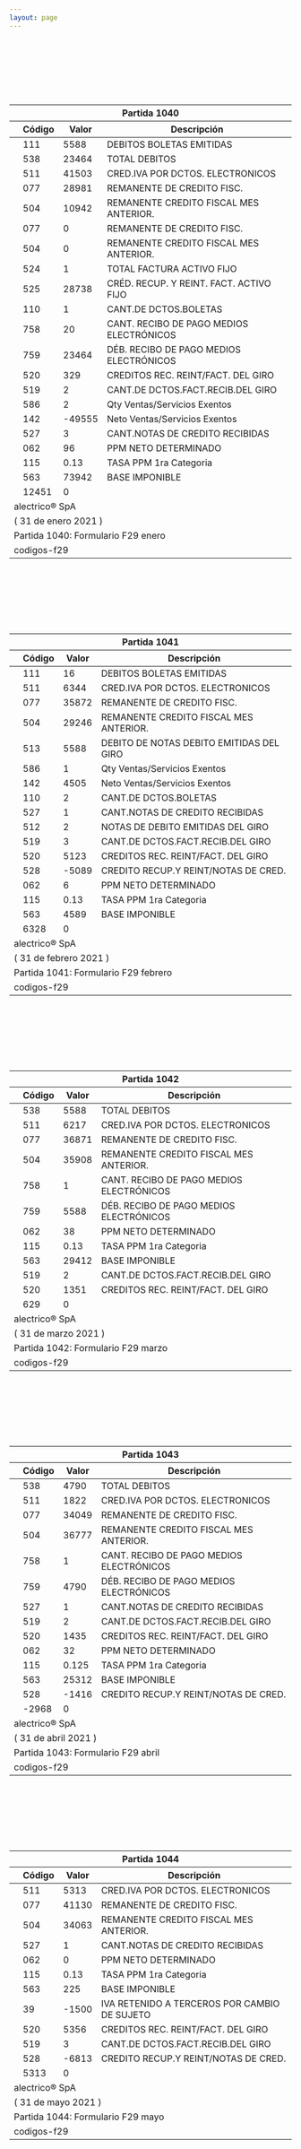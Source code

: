 ```yaml
--- 
layout: page
--- 
```



<br> <br> <br> <br> <br> <br> 
<table  class='table-bordered' >
<thead><th colspan='6'>Partida 1040</th></thead>
 <thead> <th> </th> <th> Código </th> <th>  Valor </th> <th> Descripción </th> </thead>
<tbody>
 <tr> <td> </td> <td> 111 </td> <td>  5588 </td> <td> DEBITOS BOLETAS EMITIDAS  </td> </tr>
 <tr> <td> </td> <td> 538 </td> <td>  23464 </td> <td> TOTAL DEBITOS  </td> </tr>
 <tr> <td> </td> <td> 511 </td> <td>  41503 </td> <td> CRED.IVA POR DCTOS. ELECTRONICOS  </td> </tr>
 <tr> <td> </td> <td> 077 </td> <td>  28981 </td> <td> REMANENTE DE CREDITO FISC.  </td> </tr>
 <tr> <td> </td> <td> 504 </td> <td>  10942 </td> <td> REMANENTE CREDITO FISCAL MES ANTERIOR.  </td> </tr>
 <tr> <td> </td> <td> 077 </td> <td>  0 </td> <td> REMANENTE DE CREDITO FISC.  </td> </tr>
 <tr> <td> </td> <td> 504 </td> <td>  0 </td> <td> REMANENTE CREDITO FISCAL MES ANTERIOR.  </td> </tr>
 <tr> <td> </td> <td> 524 </td> <td>  1 </td> <td> TOTAL FACTURA ACTIVO FIJO </td> </tr>
 <tr> <td> </td> <td> 525 </td> <td>  28738 </td> <td> CRÉD. RECUP. Y REINT. FACT. ACTIVO FIJO </td> </tr>
 <tr> <td> </td> <td> 110 </td> <td>  1 </td> <td> CANT.DE DCTOS.BOLETAS </td> </tr>
 <tr> <td> </td> <td> 758 </td> <td>  20 </td> <td> CANT. RECIBO DE PAGO MEDIOS ELECTRÓNICOS </td> </tr>
 <tr> <td> </td> <td> 759 </td> <td>  23464 </td> <td> DÉB. RECIBO DE PAGO MEDIOS ELECTRÓNICOS </td> </tr>
 <tr> <td> </td> <td> 520 </td> <td>  329 </td> <td> CREDITOS REC. REINT/FACT. DEL GIRO  </td> </tr>
 <tr> <td> </td> <td> 519 </td> <td>  2 </td> <td> CANT.DE DCTOS.FACT.RECIB.DEL GIRO </td> </tr>
 <tr> <td> </td> <td> 586 </td> <td>  2 </td> <td> Qty Ventas/Servicios Exentos </td> </tr>
 <tr> <td> </td> <td> 142 </td> <td>  -49555 </td> <td> Neto Ventas/Servicios Exentos </td> </tr>
 <tr> <td> </td> <td> 527 </td> <td>  3 </td> <td> CANT.NOTAS DE CREDITO RECIBIDAS </td> </tr>
 <tr> <td> </td> <td> 062 </td> <td>  96 </td> <td> PPM NETO DETERMINADO </td> </tr>
 <tr> <td> </td> <td> 115 </td> <td>  0.13 </td> <td> TASA PPM 1ra Categoria </td> </tr>
 <tr> <td> </td> <td> 563 </td> <td>  73942 </td> <td> BASE IMPONIBLE </td> </tr>
<tr> <td> </td> <td> 12451 </td> <td> 0</td> </tr>
<tr><td colspan='4'> alectrico® SpA</td> </tr> 
<tr><td colspan='4'> ( 31 de enero	2021	 ) </td> </tr>
<tr><td colspan='8'> Partida 1040: Formulario F29 enero </td></tr>
<tr><td colspan = '8'> codigos-f29</td> </tr>
</tbody>
</table>


<br> <br> <br> <br> <br> <br> 
<table  class='table-bordered' >
<thead><th colspan='6'>Partida 1041</th></thead>
 <thead> <th> </th> <th> Código </th> <th>  Valor </th> <th> Descripción </th> </thead>
<tbody>
 <tr> <td> </td> <td> 111 </td> <td>  16 </td> <td> DEBITOS BOLETAS EMITIDAS  </td> </tr>
 <tr> <td> </td> <td> 511 </td> <td>  6344 </td> <td> CRED.IVA POR DCTOS. ELECTRONICOS  </td> </tr>
 <tr> <td> </td> <td> 077 </td> <td>  35872 </td> <td> REMANENTE DE CREDITO FISC.  </td> </tr>
 <tr> <td> </td> <td> 504 </td> <td>  29246 </td> <td> REMANENTE CREDITO FISCAL MES ANTERIOR.  </td> </tr>
 <tr> <td> </td> <td> 513 </td> <td>  5588 </td> <td> DEBITO DE NOTAS DEBITO EMITIDAS DEL GIRO </td> </tr>
 <tr> <td> </td> <td> 586 </td> <td>  1 </td> <td> Qty Ventas/Servicios Exentos </td> </tr>
 <tr> <td> </td> <td> 142 </td> <td>  4505 </td> <td> Neto Ventas/Servicios Exentos </td> </tr>
 <tr> <td> </td> <td> 110 </td> <td>  2 </td> <td> CANT.DE DCTOS.BOLETAS </td> </tr>
 <tr> <td> </td> <td> 527 </td> <td>  1 </td> <td> CANT.NOTAS DE CREDITO RECIBIDAS </td> </tr>
 <tr> <td> </td> <td> 512 </td> <td>  2 </td> <td> NOTAS DE DEBITO EMITIDAS DEL GIRO </td> </tr>
 <tr> <td> </td> <td> 519 </td> <td>  3 </td> <td> CANT.DE DCTOS.FACT.RECIB.DEL GIRO </td> </tr>
 <tr> <td> </td> <td> 520 </td> <td>  5123 </td> <td> CREDITOS REC. REINT/FACT. DEL GIRO  </td> </tr>
 <tr> <td> </td> <td> 528 </td> <td>  -5089 </td> <td> CREDITO RECUP.Y REINT/NOTAS DE CRED. </td> </tr>
 <tr> <td> </td> <td> 062 </td> <td>  6 </td> <td> PPM NETO DETERMINADO </td> </tr>
 <tr> <td> </td> <td> 115 </td> <td>  0.13 </td> <td> TASA PPM 1ra Categoria </td> </tr>
 <tr> <td> </td> <td> 563 </td> <td>  4589 </td> <td> BASE IMPONIBLE </td> </tr>
<tr> <td> </td> <td> 6328 </td> <td> 0</td> </tr>
<tr><td colspan='4'> alectrico® SpA</td> </tr> 
<tr><td colspan='4'> ( 31 de febrero	2021	 ) </td> </tr>
<tr><td colspan='8'> Partida 1041: Formulario F29 febrero </td></tr>
<tr><td colspan = '8'> codigos-f29</td> </tr>
</tbody>
</table>


<br> <br> <br> <br> <br> <br> 
<table  class='table-bordered' >
<thead><th colspan='6'>Partida 1042</th></thead>
 <thead> <th> </th> <th> Código </th> <th>  Valor </th> <th> Descripción </th> </thead>
<tbody>
 <tr> <td> </td> <td> 538 </td> <td>  5588 </td> <td> TOTAL DEBITOS  </td> </tr>
 <tr> <td> </td> <td> 511 </td> <td>  6217 </td> <td> CRED.IVA POR DCTOS. ELECTRONICOS  </td> </tr>
 <tr> <td> </td> <td> 077 </td> <td>  36871 </td> <td> REMANENTE DE CREDITO FISC.  </td> </tr>
 <tr> <td> </td> <td> 504 </td> <td>  35908 </td> <td> REMANENTE CREDITO FISCAL MES ANTERIOR.  </td> </tr>
 <tr> <td> </td> <td> 758 </td> <td>  1 </td> <td> CANT. RECIBO DE PAGO MEDIOS ELECTRÓNICOS </td> </tr>
 <tr> <td> </td> <td> 759 </td> <td>  5588 </td> <td> DÉB. RECIBO DE PAGO MEDIOS ELECTRÓNICOS </td> </tr>
 <tr> <td> </td> <td> 062 </td> <td>  38 </td> <td> PPM NETO DETERMINADO </td> </tr>
 <tr> <td> </td> <td> 115 </td> <td>  0.13 </td> <td> TASA PPM 1ra Categoria </td> </tr>
 <tr> <td> </td> <td> 563 </td> <td>  29412 </td> <td> BASE IMPONIBLE </td> </tr>
 <tr> <td> </td> <td> 519 </td> <td>  2 </td> <td> CANT.DE DCTOS.FACT.RECIB.DEL GIRO </td> </tr>
 <tr> <td> </td> <td> 520 </td> <td>  1351 </td> <td> CREDITOS REC. REINT/FACT. DEL GIRO  </td> </tr>
<tr> <td> </td> <td> 629 </td> <td> 0</td> </tr>
<tr><td colspan='4'> alectrico® SpA</td> </tr> 
<tr><td colspan='4'> ( 31 de marzo	2021	 ) </td> </tr>
<tr><td colspan='8'> Partida 1042: Formulario F29 marzo </td></tr>
<tr><td colspan = '8'> codigos-f29</td> </tr>
</tbody>
</table>


<br> <br> <br> <br> <br> <br> 
<table  class='table-bordered' >
<thead><th colspan='6'>Partida 1043</th></thead>
 <thead> <th> </th> <th> Código </th> <th>  Valor </th> <th> Descripción </th> </thead>
<tbody>
 <tr> <td> </td> <td> 538 </td> <td>  4790 </td> <td> TOTAL DEBITOS  </td> </tr>
 <tr> <td> </td> <td> 511 </td> <td>  1822 </td> <td> CRED.IVA POR DCTOS. ELECTRONICOS  </td> </tr>
 <tr> <td> </td> <td> 077 </td> <td>  34049 </td> <td> REMANENTE DE CREDITO FISC.  </td> </tr>
 <tr> <td> </td> <td> 504 </td> <td>  36777 </td> <td> REMANENTE CREDITO FISCAL MES ANTERIOR.  </td> </tr>
 <tr> <td> </td> <td> 758 </td> <td>  1 </td> <td> CANT. RECIBO DE PAGO MEDIOS ELECTRÓNICOS </td> </tr>
 <tr> <td> </td> <td> 759 </td> <td>  4790 </td> <td> DÉB. RECIBO DE PAGO MEDIOS ELECTRÓNICOS </td> </tr>
 <tr> <td> </td> <td> 527 </td> <td>  1 </td> <td> CANT.NOTAS DE CREDITO RECIBIDAS </td> </tr>
 <tr> <td> </td> <td> 519 </td> <td>  2 </td> <td> CANT.DE DCTOS.FACT.RECIB.DEL GIRO </td> </tr>
 <tr> <td> </td> <td> 520 </td> <td>  1435 </td> <td> CREDITOS REC. REINT/FACT. DEL GIRO  </td> </tr>
 <tr> <td> </td> <td> 062 </td> <td>  32 </td> <td> PPM NETO DETERMINADO </td> </tr>
 <tr> <td> </td> <td> 115 </td> <td>  0.125 </td> <td> TASA PPM 1ra Categoria </td> </tr>
 <tr> <td> </td> <td> 563 </td> <td>  25312 </td> <td> BASE IMPONIBLE </td> </tr>
 <tr> <td> </td> <td> 528 </td> <td>  -1416 </td> <td> CREDITO RECUP.Y REINT/NOTAS DE CRED. </td> </tr>
<tr> <td> </td> <td> -2968 </td> <td> 0</td> </tr>
<tr><td colspan='4'> alectrico® SpA</td> </tr> 
<tr><td colspan='4'> ( 31 de abril	2021	 ) </td> </tr>
<tr><td colspan='8'> Partida 1043: Formulario F29 abril </td></tr>
<tr><td colspan = '8'> codigos-f29</td> </tr>
</tbody>
</table>


<br> <br> <br> <br> <br> <br> 
<table  class='table-bordered' >
<thead><th colspan='6'>Partida 1044</th></thead>
 <thead> <th> </th> <th> Código </th> <th>  Valor </th> <th> Descripción </th> </thead>
<tbody>
 <tr> <td> </td> <td> 511 </td> <td>  5313 </td> <td> CRED.IVA POR DCTOS. ELECTRONICOS  </td> </tr>
 <tr> <td> </td> <td> 077 </td> <td>  41130 </td> <td> REMANENTE DE CREDITO FISC.  </td> </tr>
 <tr> <td> </td> <td> 504 </td> <td>  34063 </td> <td> REMANENTE CREDITO FISCAL MES ANTERIOR.  </td> </tr>
 <tr> <td> </td> <td> 527 </td> <td>  1 </td> <td> CANT.NOTAS DE CREDITO RECIBIDAS </td> </tr>
 <tr> <td> </td> <td> 062 </td> <td>  0 </td> <td> PPM NETO DETERMINADO </td> </tr>
 <tr> <td> </td> <td> 115 </td> <td>  0.13 </td> <td> TASA PPM 1ra Categoria </td> </tr>
 <tr> <td> </td> <td> 563 </td> <td>  225 </td> <td> BASE IMPONIBLE </td> </tr>
 <tr> <td> </td> <td> 39 </td> <td>  -1500 </td> <td> IVA RETENIDO A TERCEROS POR CAMBIO DE SUJETO  </td> </tr>
 <tr> <td> </td> <td> 520 </td> <td>  5356 </td> <td> CREDITOS REC. REINT/FACT. DEL GIRO  </td> </tr>
 <tr> <td> </td> <td> 519 </td> <td>  3 </td> <td> CANT.DE DCTOS.FACT.RECIB.DEL GIRO </td> </tr>
 <tr> <td> </td> <td> 528 </td> <td>  -6813 </td> <td> CREDITO RECUP.Y REINT/NOTAS DE CRED. </td> </tr>
<tr> <td> </td> <td> 5313 </td> <td> 0</td> </tr>
<tr><td colspan='4'> alectrico® SpA</td> </tr> 
<tr><td colspan='4'> ( 31 de mayo	2021	 ) </td> </tr>
<tr><td colspan='8'> Partida 1044: Formulario F29 mayo </td></tr>
<tr><td colspan = '8'> codigos-f29</td> </tr>
</tbody>
</table>


<br> <br> <br> <br> <br> <br> 
<table  class='table-bordered' >
<thead><th colspan='6'>Partida 1045</th></thead>
 <thead> <th> </th> <th> Código </th> <th>  Valor </th> <th> Descripción </th> </thead>
<tbody>
 <tr> <td> </td> <td> 511 </td> <td>  7966 </td> <td> CRED.IVA POR DCTOS. ELECTRONICOS  </td> </tr>
 <tr> <td> </td> <td> 077 </td> <td>  49400 </td> <td> REMANENTE DE CREDITO FISC.  </td> </tr>
 <tr> <td> </td> <td> 504 </td> <td>  41155 </td> <td> REMANENTE CREDITO FISCAL MES ANTERIOR.  </td> </tr>
 <tr> <td> </td> <td> 519 </td> <td>  3 </td> <td> CANT.DE DCTOS.FACT.RECIB.DEL GIRO </td> </tr>
 <tr> <td> </td> <td> 520 </td> <td>  7966 </td> <td> CREDITOS REC. REINT/FACT. DEL GIRO  </td> </tr>
 <tr> <td> </td> <td> 39 </td> <td>  0 </td> <td> IVA RETENIDO A TERCEROS POR CAMBIO DE SUJETO  </td> </tr>
<tr> <td> </td> <td> 7966 </td> <td> 0</td> </tr>
<tr><td colspan='4'> alectrico® SpA</td> </tr> 
<tr><td colspan='4'> ( 31 de junio	2021	 ) </td> </tr>
<tr><td colspan='8'> Partida 1045: Formulario F29 junio </td></tr>
<tr><td colspan = '8'> codigos-f29</td> </tr>
</tbody>
</table>


<br> <br> <br> <br> <br> <br> 
<table  class='table-bordered' >
<thead><th colspan='6'>Partida 1046</th></thead>
 <thead> <th> </th> <th> Código </th> <th>  Valor </th> <th> Descripción </th> </thead>
<tbody>
 <tr> <td> </td> <td> 111 </td> <td>  6650 </td> <td> DEBITOS BOLETAS EMITIDAS  </td> </tr>
 <tr> <td> </td> <td> 538 </td> <td>  28873 </td> <td> TOTAL DEBITOS  </td> </tr>
 <tr> <td> </td> <td> 511 </td> <td>  21718 </td> <td> CRED.IVA POR DCTOS. ELECTRONICOS  </td> </tr>
 <tr> <td> </td> <td> 077 </td> <td>  53352 </td> <td> REMANENTE DE CREDITO FISC.  </td> </tr>
 <tr> <td> </td> <td> 504 </td> <td>  49341 </td> <td> REMANENTE CREDITO FISCAL MES ANTERIOR.  </td> </tr>
 <tr> <td> </td> <td> 524 </td> <td>  1 </td> <td> TOTAL FACTURA ACTIVO FIJO </td> </tr>
 <tr> <td> </td> <td> 525 </td> <td>  12772 </td> <td> CRÉD. RECUP. Y REINT. FACT. ACTIVO FIJO </td> </tr>
 <tr> <td> </td> <td> 509 </td> <td>  1 </td> <td> QtyNOTAS CREDITO EMITIDAS/Ref FACTURA | NOTA-CREDITO-RECIBIDA-RETENCION-PARCIAL-CAMBIO-SUEJETO </td> </tr>
 <tr> <td> </td> <td> 510 </td> <td>  106176 </td> <td> DEBITO N.CREDITO EMITIDAS/Ref FACTURA | NOTA-CREDITO-RECIBIDA-RETENCION-PARCIAL-CAMBIO-SUJETO </td> </tr>
 <tr> <td> </td> <td> 758 </td> <td>  3 </td> <td> CANT. RECIBO DE PAGO MEDIOS ELECTRÓNICOS </td> </tr>
 <tr> <td> </td> <td> 759 </td> <td>  28872 </td> <td> DÉB. RECIBO DE PAGO MEDIOS ELECTRÓNICOS </td> </tr>
 <tr> <td> </td> <td> 110 </td> <td>  1 </td> <td> CANT.DE DCTOS.BOLETAS </td> </tr>
 <tr> <td> </td> <td> 586 </td> <td>  2 </td> <td> Qty Ventas/Servicios Exentos </td> </tr>
 <tr> <td> </td> <td> 142 </td> <td>  70000 </td> <td> Neto Ventas/Servicios Exentos </td> </tr>
 <tr> <td> </td> <td> 503 </td> <td>  2 </td> <td> CANT. FACTURAS EMITIDAS </td> </tr>
 <tr> <td> </td> <td> 502 </td> <td>  123880 </td> <td> DÉB. FACTURAS EMITIDAS </td> </tr>
 <tr> <td> </td> <td> 527 </td> <td>  2 </td> <td> CANT.NOTAS DE CREDITO RECIBIDAS </td> </tr>
 <tr> <td> </td> <td> 39 </td> <td>  223 </td> <td> IVA RETENIDO A TERCEROS POR CAMBIO DE SUJETO  </td> </tr>
 <tr> <td> </td> <td> 520 </td> <td>  8946 </td> <td> CREDITOS REC. REINT/FACT. DEL GIRO  </td> </tr>
 <tr> <td> </td> <td> 519 </td> <td>  7 </td> <td> CANT.DE DCTOS.FACT.RECIB.DEL GIRO </td> </tr>
 <tr> <td> </td> <td> 062 </td> <td>  204 </td> <td> PPM NETO DETERMINADO </td> </tr>
 <tr> <td> </td> <td> 115 </td> <td>  0.125 </td> <td> TASA PPM 1ra Categoria </td> </tr>
 <tr> <td> </td> <td> 563 </td> <td>  163177 </td> <td> BASE IMPONIBLE </td> </tr>
<tr> <td> </td> <td> -13805 </td> <td> 0</td> </tr>
<tr><td colspan='4'> alectrico® SpA</td> </tr> 
<tr><td colspan='4'> ( 31 de julio	2021	 ) </td> </tr>
<tr><td colspan='8'> Partida 1046: Formulario F29 julio </td></tr>
<tr><td colspan = '8'> codigos-f29</td> </tr>
</tbody>
</table>


<br> <br> <br> <br> <br> <br> 
<table  class='table-bordered' >
<thead><th colspan='6'>Partida 1047</th></thead>
 <thead> <th> </th> <th> Código </th> <th>  Valor </th> <th> Descripción </th> </thead>
<tbody>
 <tr> <td> </td> <td> 511 </td> <td>  55003 </td> <td> CRED.IVA POR DCTOS. ELECTRONICOS  </td> </tr>
 <tr> <td> </td> <td> 077 </td> <td>  59140 </td> <td> REMANENTE DE CREDITO FISC.  </td> </tr>
 <tr> <td> </td> <td> 504 </td> <td>  53631 </td> <td> REMANENTE CREDITO FISCAL MES ANTERIOR.  </td> </tr>
 <tr> <td> </td> <td> 758 </td> <td>  0 </td> <td> CANT. RECIBO DE PAGO MEDIOS ELECTRÓNICOS </td> </tr>
 <tr> <td> </td> <td> 759 </td> <td>  0 </td> <td> DÉB. RECIBO DE PAGO MEDIOS ELECTRÓNICOS </td> </tr>
 <tr> <td> </td> <td> 509 </td> <td>  1 </td> <td> QtyNOTAS CREDITO EMITIDAS/Ref FACTURA | NOTA-CREDITO-RECIBIDA-RETENCION-PARCIAL-CAMBIO-SUEJETO </td> </tr>
 <tr> <td> </td> <td> 510 </td> <td>  17203 </td> <td> DEBITO N.CREDITO EMITIDAS/Ref FACTURA | NOTA-CREDITO-RECIBIDA-RETENCION-PARCIAL-CAMBIO-SUJETO </td> </tr>
 <tr> <td> </td> <td> 519 </td> <td>  2 </td> <td> CANT.DE DCTOS.FACT.RECIB.DEL GIRO </td> </tr>
 <tr> <td> </td> <td> 520 </td> <td>  8921 </td> <td> CREDITOS REC. REINT/FACT. DEL GIRO  </td> </tr>
 <tr> <td> </td> <td> 586 </td> <td>  3 </td> <td> Qty Ventas/Servicios Exentos </td> </tr>
 <tr> <td> </td> <td> 142 </td> <td>  6666 </td> <td> Neto Ventas/Servicios Exentos </td> </tr>
 <tr> <td> </td> <td> 527 </td> <td>  3 </td> <td> CANT.NOTAS DE CREDITO RECIBIDAS </td> </tr>
 <tr> <td> </td> <td> 528 </td> <td>  -1272 </td> <td> CREDITO RECUP.Y REINT/NOTAS DE CRED. </td> </tr>
 <tr> <td> </td> <td> 503 </td> <td>  4 </td> <td> CANT. FACTURAS EMITIDAS </td> </tr>
 <tr> <td> </td> <td> 502 </td> <td>  73583 </td> <td> DÉB. FACTURAS EMITIDAS </td> </tr>
 <tr> <td> </td> <td> 062 </td> <td>  337 </td> <td> PPM NETO DETERMINADO </td> </tr>
 <tr> <td> </td> <td> 115 </td> <td>  0.125 </td> <td> TASA PPM 1ra Categoria </td> </tr>
 <tr> <td> </td> <td> 563 </td> <td>  269786 </td> <td> BASE IMPONIBLE </td> </tr>
<tr> <td> </td> <td> 55003 </td> <td> 0</td> </tr>
<tr><td colspan='4'> alectrico® SpA</td> </tr> 
<tr><td colspan='4'> ( 31 de agosto	2021	 ) </td> </tr>
<tr><td colspan='8'> Partida 1047: Formulario F29 agosto </td></tr>
<tr><td colspan = '8'> codigos-f29</td> </tr>
</tbody>
</table>


<br> <br> <br> <br> <br> <br> 
<table  class='table-bordered' >
<thead><th colspan='6'>Partida 1048</th></thead>
 <thead> <th> </th> <th> Código </th> <th>  Valor </th> <th> Descripción </th> </thead>
<tbody>
 <tr> <td> </td> <td> 511 </td> <td>  14958 </td> <td> CRED.IVA POR DCTOS. ELECTRONICOS  </td> </tr>
 <tr> <td> </td> <td> 077 </td> <td>  23392 </td> <td> REMANENTE DE CREDITO FISC.  </td> </tr>
 <tr> <td> </td> <td> 504 </td> <td>  59342 </td> <td> REMANENTE CREDITO FISCAL MES ANTERIOR.  </td> </tr>
 <tr> <td> </td> <td> 527 </td> <td>  1 </td> <td> CANT.NOTAS DE CREDITO RECIBIDAS </td> </tr>
 <tr> <td> </td> <td> 586 </td> <td>  2 </td> <td> Qty Ventas/Servicios Exentos </td> </tr>
 <tr> <td> </td> <td> 142 </td> <td>  406666 </td> <td> Neto Ventas/Servicios Exentos </td> </tr>
 <tr> <td> </td> <td> 503 </td> <td>  3 </td> <td> CANT. FACTURAS EMITIDAS </td> </tr>
 <tr> <td> </td> <td> 502 </td> <td>  53621 </td> <td> DÉB. FACTURAS EMITIDAS </td> </tr>
 <tr> <td> </td> <td> 520 </td> <td>  4594 </td> <td> CREDITOS REC. REINT/FACT. DEL GIRO  </td> </tr>
 <tr> <td> </td> <td> 519 </td> <td>  4 </td> <td> CANT.DE DCTOS.FACT.RECIB.DEL GIRO </td> </tr>
 <tr> <td> </td> <td> 062 </td> <td>  848 </td> <td> PPM NETO DETERMINADO </td> </tr>
 <tr> <td> </td> <td> 115 </td> <td>  0.125 </td> <td> TASA PPM 1ra Categoria </td> </tr>
 <tr> <td> </td> <td> 563 </td> <td>  678291 </td> <td> BASE IMPONIBLE </td> </tr>
<tr> <td> </td> <td> 14958 </td> <td> 0</td> </tr>
<tr><td colspan='4'> alectrico® SpA</td> </tr> 
<tr><td colspan='4'> ( 31 de septiembre	2021	 ) </td> </tr>
<tr><td colspan='8'> Partida 1048: Formulario F29 septiembre </td></tr>
<tr><td colspan = '8'> codigos-f29</td> </tr>
</tbody>
</table>


<br> <br> <br> <br> <br> <br> 
<table  class='table-bordered' >
<thead><th colspan='6'>Partida 1049</th></thead>
 <thead> <th> </th> <th> Código </th> <th>  Valor </th> <th> Descripción </th> </thead>
<tbody>
 <tr> <td> </td> <td> 111 </td> <td>  3990 </td> <td> DEBITOS BOLETAS EMITIDAS  </td> </tr>
 <tr> <td> </td> <td> 511 </td> <td>  2257 </td> <td> CRED.IVA POR DCTOS. ELECTRONICOS  </td> </tr>
 <tr> <td> </td> <td> 519 </td> <td>  1 </td> <td> CANT.DE DCTOS.FACT.RECIB.DEL GIRO </td> </tr>
 <tr> <td> </td> <td> 520 </td> <td>  1316 </td> <td> CREDITOS REC. REINT/FACT. DEL GIRO  </td> </tr>
 <tr> <td> </td> <td> 39 </td> <td>  -223 </td> <td> IVA RETENIDO A TERCEROS POR CAMBIO DE SUJETO  </td> </tr>
 <tr> <td> </td> <td> 110 </td> <td>  1 </td> <td> CANT.DE DCTOS.BOLETAS </td> </tr>
 <tr> <td> </td> <td> 503 </td> <td>  1 </td> <td> CANT. FACTURAS EMITIDAS </td> </tr>
 <tr> <td> </td> <td> 502 </td> <td>  17696 </td> <td> DÉB. FACTURAS EMITIDAS </td> </tr>
 <tr> <td> </td> <td> 527 </td> <td>  1 </td> <td> CANT.NOTAS DE CREDITO RECIBIDAS </td> </tr>
 <tr> <td> </td> <td> 586 </td> <td>  2 </td> <td> Qty Ventas/Servicios Exentos </td> </tr>
 <tr> <td> </td> <td> 142 </td> <td>  -393334 </td> <td> Neto Ventas/Servicios Exentos </td> </tr>
 <tr> <td> </td> <td> 062 </td> <td>  -348 </td> <td> PPM NETO DETERMINADO </td> </tr>
 <tr> <td> </td> <td> 115 </td> <td>  0.125 </td> <td> TASA PPM 1ra Categoria </td> </tr>
 <tr> <td> </td> <td> 563 </td> <td>  -278415 </td> <td> BASE IMPONIBLE </td> </tr>
<tr> <td> </td> <td> -1733 </td> <td> 0</td> </tr>
<tr><td colspan='4'> alectrico® SpA</td> </tr> 
<tr><td colspan='4'> ( 31 de octubre	2021	 ) </td> </tr>
<tr><td colspan='8'> Partida 1049: Formulario F29 octubre </td></tr>
<tr><td colspan = '8'> codigos-f29</td> </tr>
</tbody>
</table>


<br> <br> <br> <br> <br> <br> 
<table  class='table-bordered' >
<thead><th colspan='6'>Partida 1050</th></thead>
 <thead> <th> </th> <th> Código </th> <th>  Valor </th> <th> Descripción </th> </thead>
<tbody>
 <tr> <td> </td> <td> 511 </td> <td>  4169 </td> <td> CRED.IVA POR DCTOS. ELECTRONICOS  </td> </tr>
 <tr> <td> </td> <td> 586 </td> <td>  1 </td> <td> Qty Ventas/Servicios Exentos </td> </tr>
 <tr> <td> </td> <td> 142 </td> <td>  6666 </td> <td> Neto Ventas/Servicios Exentos </td> </tr>
 <tr> <td> </td> <td> 062 </td> <td>  8 </td> <td> PPM NETO DETERMINADO </td> </tr>
 <tr> <td> </td> <td> 115 </td> <td>  0.125 </td> <td> TASA PPM 1ra Categoria </td> </tr>
 <tr> <td> </td> <td> 563 </td> <td>  6666 </td> <td> BASE IMPONIBLE </td> </tr>
 <tr> <td> </td> <td> 519 </td> <td>  3 </td> <td> CANT.DE DCTOS.FACT.RECIB.DEL GIRO </td> </tr>
 <tr> <td> </td> <td> 520 </td> <td>  4169 </td> <td> CREDITOS REC. REINT/FACT. DEL GIRO  </td> </tr>
<tr> <td> </td> <td> 4169 </td> <td> 0</td> </tr>
<tr><td colspan='4'> alectrico® SpA</td> </tr> 
<tr><td colspan='4'> ( 31 de noviembre	2021	 ) </td> </tr>
<tr><td colspan='8'> Partida 1050: Formulario F29 noviembre </td></tr>
<tr><td colspan = '8'> codigos-f29</td> </tr>
</tbody>
</table>


<br> <br> <br> <br> <br> <br> 
<table  class='table-bordered' >
<thead><th colspan='6'>Partida 1051</th></thead>
 <thead> <th> </th> <th> Código </th> <th>  Valor </th> <th> Descripción </th> </thead>
<tbody>
 <tr> <td> </td> <td> 511 </td> <td>  2911 </td> <td> CRED.IVA POR DCTOS. ELECTRONICOS  </td> </tr>
 <tr> <td> </td> <td> 519 </td> <td>  1 </td> <td> CANT.DE DCTOS.FACT.RECIB.DEL GIRO </td> </tr>
 <tr> <td> </td> <td> 520 </td> <td>  1316 </td> <td> CREDITOS REC. REINT/FACT. DEL GIRO  </td> </tr>
 <tr> <td> </td> <td> 503 </td> <td>  2 </td> <td> CANT. FACTURAS EMITIDAS </td> </tr>
 <tr> <td> </td> <td> 502 </td> <td>  35392 </td> <td> DÉB. FACTURAS EMITIDAS </td> </tr>
 <tr> <td> </td> <td> 586 </td> <td>  3 </td> <td> Qty Ventas/Servicios Exentos </td> </tr>
 <tr> <td> </td> <td> 142 </td> <td>  43332 </td> <td> Neto Ventas/Servicios Exentos </td> </tr>
 <tr> <td> </td> <td> 062 </td> <td>  287 </td> <td> PPM NETO DETERMINADO </td> </tr>
 <tr> <td> </td> <td> 115 </td> <td>  0.125 </td> <td> TASA PPM 1ra Categoria </td> </tr>
 <tr> <td> </td> <td> 563 </td> <td>  229606 </td> <td> BASE IMPONIBLE </td> </tr>
<tr> <td> </td> <td> 2911 </td> <td> 0</td> </tr>
<tr><td colspan='4'> alectrico® SpA</td> </tr> 
<tr><td colspan='4'> ( 31 de diciembre	2021	 ) </td> </tr>
<tr><td colspan='8'> Partida 1051: Formulario F29 diciembre </td></tr>
<tr><td colspan = '8'> codigos-f29</td> </tr>
</tbody>
</table>
